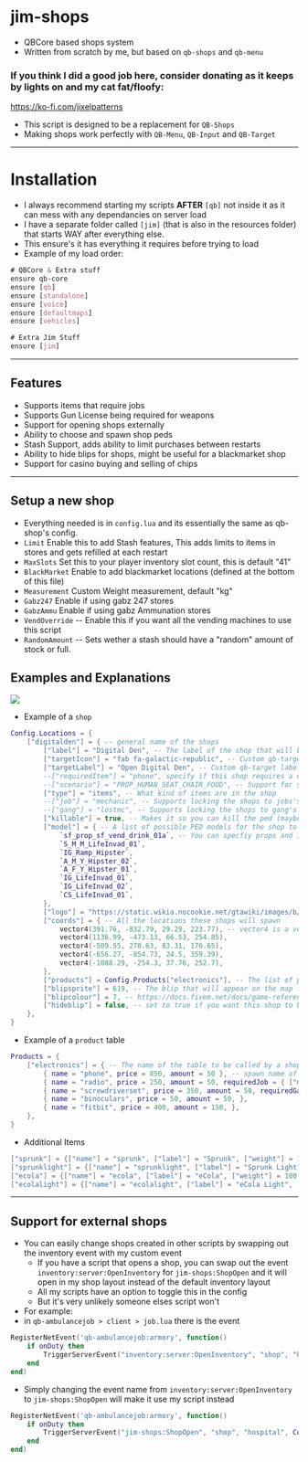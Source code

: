 # jim-shops
- QBCore based shops system
- Written from scratch by me, but based on `qb-shops` and `qb-menu`

### If you think I did a good job here, consider donating as it keeps by lights on and my cat fat/floofy:
https://ko-fi.com/jixelpatterns


- This script is designed to be a replacement for `QB-Shops`
- Making shops work perfectly with `QB-Menu`, `QB-Input` and `QB-Target`

---
# Installation

- I always recommend starting my scripts **AFTER** `[qb]` not inside it as it can mess with any dependancies on server load
- I have a separate folder called `[jim]` (that is also in the resources folder) that starts WAY after everything else.
- This ensure's it has everything it requires before trying to load
- Example of my load order:
```CSS
# QBCore & Extra stuff
ensure qb-core
ensure [qb]
ensure [standalone]
ensure [voice]
ensure [defaultmaps]
ensure [vehicles]

# Extra Jim Stuff
ensure [jim]
```

---
## Features
- Supports items that require jobs
- Supports Gun License being required for weapons
- Support for opening shops externally
- Ability to choose and spawn shop peds
- Stash Support, adds ability to limit purchases between restarts
- Ability to hide blips for shops, might be useful for a blackmarket shop
- Support for casino buying and selling of chips

---
## Setup a new shop
- Everything needed is in `config.lua` and its essentially the same as qb-shop's config.
- `Limit` Enable this to add Stash features, This adds limits to items in stores and gets refilled at each restart
- `MaxSlots` Set this to your player inventory slot count, this is default "41"
- `BlackMarket` Enable to add blackmarket locations (defined at the bottom of this file)
- `Measurement` Custom Weight measurement, default "kg"
- `Gabz247` Enable if using gabz 247 stores
- `GabzAmmu` Enable if using gabz Ammunation stores
- `VendOverride` -- Enable this if you want all the vending machines to use this script
- `RandomAmount` -- Sets wether a stash should have a "random" amount of stock or full.

## Examples and Explanations
![](https://user-images.githubusercontent.com/1885302/161044087-c9eb8f8d-a4a5-4174-a048-73a610231abe.jpg)
- Example of a `shop`
```lua
Config.Locations = {
	["digitalden"] = { -- general name of the shops
		["label"] = "Digital Den", -- The label of the shop that will be seen by players
		["targetIcon"] = "fab fa-galactic-republic", -- Custom qb-target icon (default: "fas fa-cash-register")
        ["targetLabel"] = "Open Digital Den", -- Custom qb-target label (default: "Browse Shop")
		--["requiredItem"] = "phone", specify if this shop requires a certain item to be accessed (for examle:  a huntinglicense)
		--["scenario"] = "PROP_HUMAN_SEAT_CHAIR_FOOD", -- Support for specifiying specific scenarios
		["type"] = "items", -- What kind of items are in the shop
        --["job"] = "mechanic", -- Supports locking the shops to jobs's only
        --["gang"] = "lostmc", -- Supports locking the shops to gang's only
        ["killable"] = true, -- Makes it so you can kill the ped (maybe if you can rob that store)
		["model"] = { -- A list of possible PED models for the shop to spawn
			`sf_prop_sf_vend_drink_01a`, -- You can specfiy props and it will load these instead of a ped model
			`S_M_M_LifeInvad_01`,
			`IG_Ramp_Hipster`,
			`A_M_Y_Hipster_02`,
			`A_F_Y_Hipster_01`,
			`IG_LifeInvad_01`,
			`IG_LifeInvad_02`,
			`CS_LifeInvad_01`,
		},
		["logo"] = "https://static.wikia.nocookie.net/gtawiki/images/b/b5/DigitalDen-GTAV-Logo.png", -- customisable html link to a shop logo png
		["coords"] = { -- All the locations these shops will spawn
			vector4(391.76, -832.79, 29.29, 223.77), -- vector4 is a vector3 with the heading as the last nubmer
			vector4(1136.99, -473.13, 66.53, 254.85),
			vector4(-509.55, 278.63, 83.31, 176.65),
			vector4(-656.27, -854.73, 24.5, 359.39),
			vector4(-1088.29, -254.3, 37.76, 252.7),
		},
		["products"] = Config.Products["electronics"], -- The list of products will appear in the shop
		["blipsprite"] = 619, -- The blip that will appear on the map for this shop
		["blipcolour"] = 7, -- https://docs.fivem.net/docs/game-references/blips/
        ["hideblip"] = false, -- set to true if you want this shop to be hidden on the map (good for illegal shops)
	},
}
```
- Example of a `product` table
```lua
Products = {
    ["electronics"] = { -- The name of the table to be called by a shop
        { name = "phone", price = 850, amount = 50 }, -- spawn name of item, cost of item, amount in the shop
        { name = "radio", price = 250, amount = 50, requiredJob = { ["mechanic"] = 0 } }, -- Supports job + grade lock of specifc items
        { name = "screwdriverset", price = 350, amount = 50, requiredGang = { "lostmc" } },
        { name = "binoculars", price = 50, amount = 50, },
        { name = "fitbit", price = 400, amount = 150, },
    },
}
```
- Additional Items
```lua
["sprunk"] = {["name"] = "sprunk", ["label"] = "Sprunk", ["weight"] = 100, ["type"] = "item", ["image"] = "sprunk.png", ["unique"] = false, ["useable"] = true,     ["shouldClose"] = true, ["combinable"] = nil, ["description"] = "", ['thirst'] = math.random(20, 30) },
["sprunklight"] = {["name"] = "sprunklight", ["label"] = "Sprunk Light", ["weight"] = 100, ["type"] = "item", ["image"] = "sprunklight.png", ["unique"] = false,     ["useable"] = true, ["shouldClose"] = true, ["combinable"] = nil, ["description"] = "", ['thirst'] = math.random(20, 30) },
["ecola"] = {["name"] = "ecola", ["label"] = "eCola", ["weight"] = 100, ["type"] = "item", ["image"] = "ecola.png", ["unique"] = false, ["useable"] = true,     ["shouldClose"] = true, ["combinable"] = nil, ["description"] = "", ['thirst'] = math.random(20, 30) },
["ecolalight"] = {["name"] = "ecolalight", ["label"] = "eCola Light", ["weight"] = 100, ["type"] = "item", ["image"] = "ecolalight.png", ["unique"] = false,     ["useable"] = true, ["shouldClose"] = true, ["combinable"] = nil, ["description"] = "", ['thirst'] = math.random(20, 30) },
```
---
## Support for external shops
- You can easily change shops created in other scripts by swapping out the inventory event with my custom event
    - If you have a script that opens a shop, you can swap out the event `inventory:server:OpenInventory` for `jim-shops:ShopOpen` and it will open in my shop layout instead of the default inventory layout
    - All my scripts have an option to toggle this in the config
    - But it's very unlikely someone elses script won't
- For example:
- in `qb-ambulancejob > client > job.lua` there is the event
```lua
RegisterNetEvent('qb-ambulancejob:armory', function()
    if onDuty then
        TriggerServerEvent("inventory:server:OpenInventory", "shop", "hospital", Config.Items)
    end
end)
```
- Simply changing the event name from `inventory:server:OpenInventory` to `jim-shops:ShopOpen` will make it use my script instead
```lua
RegisterNetEvent('qb-ambulancejob:armory', function()
    if onDuty then
        TriggerServerEvent("jim-shops:ShopOpen", "shop", "hospital", Config.Items)
    end
end)
```
